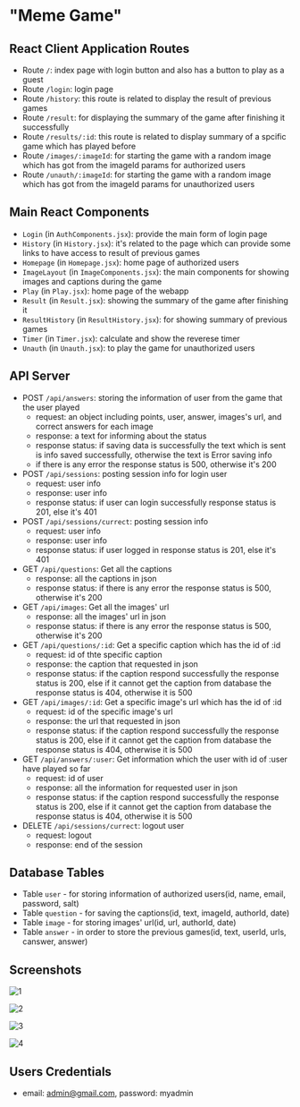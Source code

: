 # "Meme Game"

## React Client Application Routes

- Route `/`: index page with login button and also has a button to play as a guest
- Route `/login`: login page
- Route `/history`: this route is related to display the result of previous games
- Route `/result`: for displaying the summary of the game after finishing it successfully
- Route `/results/:id`: this route is related to display summary of a spcific game which has played before
- Route `/images/:imageId`: for starting the game with a random image which has got from the imageId params for authorized users
- Route `/unauth/:imageId`: for starting the game with a random image which has got from the imageId params for unauthorized users


## Main React Components

- `Login` (in `AuthComponents.jsx`): provide the main form of login page
- `History` (in `History.jsx`): it's related to the page which can provide some links to have access to result of previous games
- `Homepage` (in `Homepage.jsx`): home page of authorized users
- `ImageLayout` (in `ImageComponents.jsx`): the main components for showing images and captions during the game
- `Play` (in `Play.jsx`): home page of the webapp
- `Result` (in `Result.jsx`): showing the summary of the game after finishing it
- `ResultHistory` (in `ResultHistory.jsx`): for showing summary of previous games
- `Timer` (in `Timer.jsx`): calculate and show the reverese timer
- `Unauth` (in `Unauth.jsx`): to play the game for unauthorized users


## API Server

- POST `/api/answers`: storing the information of user from the game that the user played
  - request: an object including points, user, answer, images's url, and correct answers for each image
  - response: a text for informing about the status
  - response status: if saving data is successfully the text which is sent is info saved successfully, otherwise the text is Error saving info
  - if there is any error the response status is 500, otherwise it's 200
- POST `/api/sessions`: posting session info for login user
  - request: user info
  - response: user info
  - response status: if user can login successfully response status is 201, else it's 401
- POST `/api/sessions/currect`: posting session info
  - request: user info
  - response: user info
  - response status: if user logged in response status is 201, else it's 401
- GET `/api/questions`: Get all the captions
  - response: all the captions in json
  - response status: if there is any error the response status is 500, otherwise it's 200
- GET `/api/images`: Get all the images' url
  - response: all the images' url in json
  - response status: if there is any error the response status is 500, otherwise it's 200
- GET `/api/questions/:id`: Get a specific caption which has the id of :id
  - request: id of thte specific caption
  - response: the caption that requested in json
  - response status: if the caption respond successfully the response status is 200, else if it cannot get the caption from database the response status is 404, otherwise it is 500
- GET `/api/images/:id`: Get a specific image's url which has the id of :id
  - request: id of the specific image's url
  - response: the url that requested in json
  - response status: if the caption respond successfully the response status is 200, else if it cannot get the caption from database the response status is 404, otherwise it is 500
- GET `/api/answers/:user`: Get information which the user with id of :user have played so far
  - request: id of user
  - response: all the information for requested user in json
  - response status: if the caption respond successfully the response status is 200, else if it cannot get the caption from database the response status is 404, otherwise it is 500
- DELETE `/api/sessions/currect`: logout user
  - request: logout
  - response: end of the session


## Database Tables

- Table `user` - for storing information of authorized users(id, name, email, password, salt)
- Table `question` - for saving the captions(id, text, imageId, authorId, date)
- Table `image` - for storing images' url(id, url, authorId, date)
- Table `answer` - in order to store the previous games(id, text, userId, urls, canswer, answer)


## Screenshots


![1](https://github.com/polito-WA1-2024-exam/exam-1-junaidshah2940/assets/172491770/07234222-6ab8-493f-89be-46132d69c165)


![2](https://github.com/polito-WA1-2024-exam/exam-1-junaidshah2940/assets/172491770/e3b11d08-0ecb-4bde-a095-7ee3a61fcb88)


![3](https://github.com/polito-WA1-2024-exam/exam-1-junaidshah2940/assets/172491770/fef21c70-cbab-48ce-ac55-a3023fa8de58)


![4](https://github.com/polito-WA1-2024-exam/exam-1-junaidshah2940/assets/172491770/94d1d294-c695-4548-88d9-edce9aa44375)

## Users Credentials

- email: admin@gmail.com, password: myadmin
